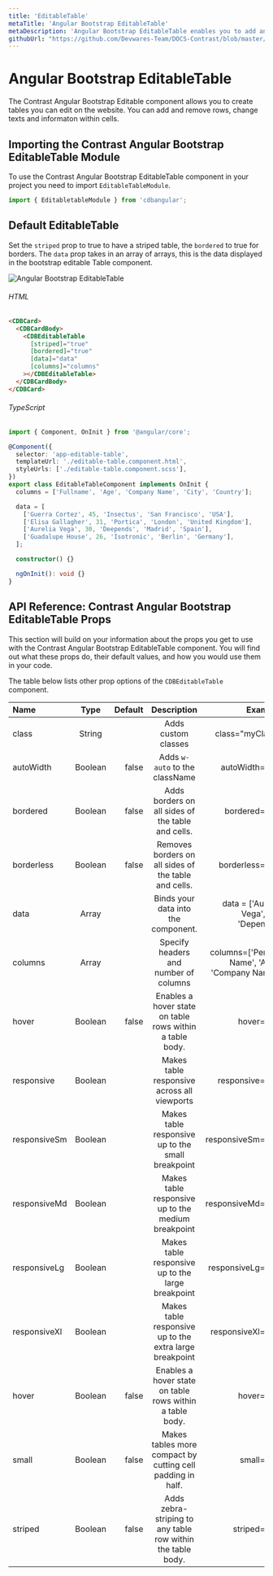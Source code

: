 ```yaml
---
title: 'EditableTable'
metaTitle: 'Angular Bootstrap EditableTable'
metaDescription: 'Angular Bootstrap EditableTable enables you to add and remove rows and change text and information within cells'
githubUrl: "https://github.com/Devwares-Team/DOCS-Contrast/blob/master/content/contrast/angular/table/editabletable.md"
---
```

<ProAlertAngular />

# Angular Bootstrap EditableTable

The Contrast Angular Bootstrap Editable component allows you to create tables you can edit on the website. You can add and remove rows, change texts and informaton within cells.

## Importing the Contrast Angular Bootstrap EditableTable Module

To use the Contrast Angular Bootstrap EditableTable component in your project you need to import `EditableTableModule`.

```ts
import { EditabletableModule } from 'cdbangular';
```

## Default EditableTable

Set the `striped` prop to true to have a striped table, the `bordered` to true for borders. The `data` prop takes in an array of arrays, this is the data displayed in the bootstrap editable Table component.

![Angular Bootstrap EditableTable](https://i.imgur.com/3B7rCoy.gif)

###### HTML

```html
<CDBCard>
  <CDBCardBody>
    <CDBEditableTable
      [striped]="true"
      [bordered]="true"
      [data]="data"
      [columns]="columns"
    ></CDBEditableTable>
  </CDBCardBody>
</CDBCard>
```

###### TypeScript

```ts
import { Component, OnInit } from '@angular/core';

@Component({
  selector: 'app-editable-table',
  templateUrl: './editable-table.component.html',
  styleUrls: ['./editable-table.component.scss'],
})
export class EditableTableComponent implements OnInit {
  columns = ['Fullname', 'Age', 'Company Name', 'City', 'Country'];

  data = [
    ['Guerra Cortez', 45, 'Insectus', 'San Francisco', 'USA'],
    ['Elisa Gallagher', 31, 'Portica', 'London', 'United Kingdom'],
    ['Aurelia Vega', 30, 'Deepends', 'Madrid', 'Spain'],
    ['Guadalupe House', 26, 'Isotronic', 'Berlin', 'Germany'],
  ];

  constructor() {}

  ngOnInit(): void {}
}
```

## API Reference: Contrast Angular Bootstrap EditableTable Props

This section will build on your information about the props you get to use with the Contrast Angular Bootstrap EditableTable component. You will find out what these props do, their default values, and how you would use them in your code.

The table below lists other prop options of the `CDBEditableTable` component.

| Name         |  Type   | Default |                         Description                         |                                        Example |
| :----------- | :-----: | ------: | :---------------------------------------------------------: | ---------------------------------------------: |
| class        | String  |         |                     Adds custom classes                     |                                class="myClass" |
| autoWidth    | Boolean |   false |               Adds `w-auto` to the className                |                                 autoWidth=true |
| bordered     | Boolean |   false |      Adds borders on all sides of the table and cells.      |                                  bordered=true |
| borderless   | Boolean |   false |    Removes borders on all sides of the table and cells.     |                                borderless=true |
| data         |  Array  |         |             Binds your data into the component.             |         data = ['Aurelia Vega', 30, 'Depends'] |
| columns      |  Array  |         |            Specify headers and number of columns            | columns=['Person Name', 'Age', 'Company Name'] |
| hover        | Boolean |   false |  Enables a hover state on table rows within a table body.   |                                     hover=true |
| responsive   | Boolean |         |         Makes table responsive across all viewports         |                                responsive=true |
| responsiveSm | Boolean |         |      Makes table responsive up to the small breakpoint      |                              responsiveSm=true |
| responsiveMd | Boolean |         |     Makes table responsive up to the medium breakpoint      |                              responsiveMd=true |
| responsiveLg | Boolean |         |      Makes table responsive up to the large breakpoint      |                              responsiveLg=true |
| responsiveXl | Boolean |         |   Makes table responsive up to the extra large breakpoint   |                              responsiveXl=true |
| hover        | Boolean |   false |  Enables a hover state on table rows within a table body.   |                                     hover=true |
| small        | Boolean |   false | Makes tables more compact by cutting cell padding in half.  |                                     small=true |
| striped      | Boolean |   false | Adds zebra-striping to any table row within the table body. |                                   striped=true |
